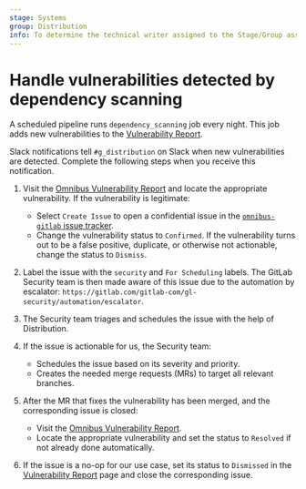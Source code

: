 ```yaml
---
stage: Systems
group: Distribution
info: To determine the technical writer assigned to the Stage/Group associated with this page, see https://handbook.gitlab.com/handbook/product/ux/technical-writing/#assignments
---
```


# Handle vulnerabilities detected by dependency scanning

A scheduled pipeline runs `dependency_scanning` job every night. This job adds new
vulnerabilities to the
[Vulnerability Report](https://gitlab.com/gitlab-org/omnibus-gitlab/-/security/vulnerability_report/).

Slack notifications tell `#g_distribution` on Slack when new
vulnerabilities are detected. Complete the following steps when you receive this notification.

1. Visit the [Omnibus Vulnerability Report](https://gitlab.com/gitlab-org/omnibus-gitlab/-/security/vulnerability_report)
   and locate the appropriate vulnerability. If the vulnerability is legitimate:

   - Select `Create Issue` to open a confidential issue in the
   [`omnibus-gitlab` issue tracker](https://gitlab.com/gitlab-org/omnibus-gitlab/-/issues).
   - Change the vulnerability status to `Confirmed`. If the vulnerability turns
   out to be a false positive, duplicate, or otherwise not actionable, change the
   status to `Dismiss`.

1. Label the issue with the `security` and `For Scheduling` labels. The GitLab
   Security team is then made aware of this issue due to the automation by
   escalator: `https://gitlab.com/gitlab-com/gl-security/automation/escalator`.

1. The Security team triages and schedules the issue with the help of Distribution.

1. If the issue is actionable for us, the Security team:

   - Schedules the issue based on its severity and priority.
   - Creates the needed merge requests (MRs) to target all relevant branches.

1. After the MR that fixes the vulnerability has been merged, and the corresponding
   issue is closed:

   - Visit the [Omnibus Vulnerability Report](https://gitlab.com/gitlab-org/omnibus-gitlab/-/security/vulnerability_report).
   - Locate the appropriate vulnerability and set the status to `Resolved` if not
   already done automatically.

1. If the issue is a no-op for our use case, set its status to `Dismissed` in the
   [Vulnerability Report](https://gitlab.com/gitlab-org/omnibus-gitlab/-/security/vulnerability_report)
   page and close the corresponding issue.
